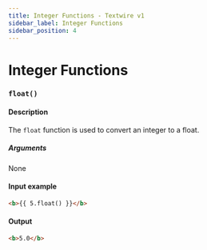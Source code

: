 ```yaml
---
title: Integer Functions - Textwire v1
sidebar_label: Integer Functions
sidebar_position: 4
---
```


# Integer Functions

### `float()`

#### Description
The `float` function is used to convert an integer to a float.

##### Arguments
None

#### Input example
```html
<b>{{ 5.float() }}</b>
```

#### Output
```html
<b>5.0</b>
```


